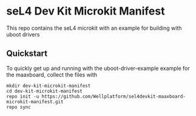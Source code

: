 # seL4 Dev Kit Microkit Manifest

This repo contains the seL4 microkit with an example for building with uboot drivers 

## Quickstart
To quickly get up and running with the uboot-driver-example example for the
maaxboard, collect the files with

```
mkdir dev-kit-microkit-manifest
cd dev-kit-microkit-manifest
repo init -u https://github.com/Wellplatform/sel4devkit-maaxboard-microkit-manifest.git
repo sync
```
